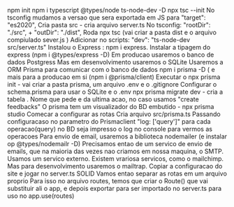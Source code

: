 npm init
npm i typescript @types/node ts-node-dev -D
npx tsc --init 
No tsconfig mudamos a versao que sera exportada em JS para "target": "es2020",
Cria pasta src - cria arquivo server.ts
No tsconfig: "rootDir": "./src",  +  "outDir": "./dist",
Roda npx tsc (vai criar a pasta dist e o arquivo compiulado sever.js )
Adicionar no scripts: "dev": "ts-node-dev src/server.ts"
Instalou o Express : npm i express. Instalar a tipagem do express (npm i @types/express -D)
Em producao usaremos o banco de dados Postgress
Mas em desenvolvimento usaremos o SQLite
Usaremos a ORM Prisma para comunicar com o banco de dados
npm i prisma -D ( e mais para a producao em si (npm i @prisma/client)
Executar o npx prisma init - vai criar a pasta prisma, um arquivo .env e o .gitignore
Configurar o schema.prisma para usar o SQLite e o .env
npx prisma migrate dev - cria a tabela . Nome que pede e da ultima acao, no caso usamos "create feedbacks"
O prisma tem um visualizador do BD embutido - npx prisma studio
Comecar a configurar as rotas
Cria arquivo src/prisma.ts
Passando configuracaso no parametro do Prismaclient "log: ['query']" para cada operacao(query) no BD seja impresso o log no console para vermos as operacoes
Para envio de email, usaremos a biblioteca nodemailer (e instalar op @types/nodemailr -D)
Precisamos entao de um servico de envio de emails, que na maioria das vezes nao criamos em nossa maquina, o SMTP. Usamos um servico externo. Existem vrariosa servicos, como o mailchimp. Mas para desenvolvimento usaremos o mailtrap. Copiar a configuracao do site e jogar no server.ts
SOLID
Vamos entao separar as rotas em um arquivo proprio
Para isso no arquivo routes, temos que criar o Route() que vai substituir ali o app, e depois exportar para ser importado no server.ts para uso no app.use(routes)




